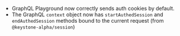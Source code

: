 - GraphQL Playground now correctly sends auth cookies by default.
- The GraphQL `context` object now has `startAuthedSession` and
  `endAuthedSession` methods bound to the current request (from
  `@keystone-alpha/session`)
